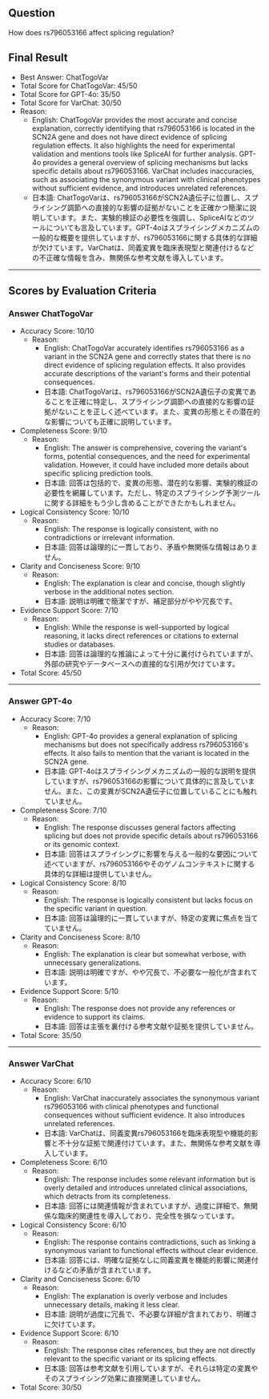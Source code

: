 ## Question

How does rs796053166 affect splicing regulation?

## Final Result

- Best Answer: ChatTogoVar
- Total Score for ChatTogoVar: 45/50
- Total Score for GPT-4o: 35/50
- Total Score for VarChat: 30/50
- Reason:
  - English: ChatTogoVar provides the most accurate and concise explanation, correctly identifying that rs796053166 is located in the SCN2A gene and does not have direct evidence of splicing regulation effects. It also highlights the need for experimental validation and mentions tools like SpliceAI for further analysis. GPT-4o provides a general overview of splicing mechanisms but lacks specific details about rs796053166. VarChat includes inaccuracies, such as associating the synonymous variant with clinical phenotypes without sufficient evidence, and introduces unrelated references.
  - 日本語: ChatTogoVarは、rs796053166がSCN2A遺伝子に位置し、スプライシング調節への直接的な影響の証拠がないことを正確かつ簡潔に説明しています。また、実験的検証の必要性を強調し、SpliceAIなどのツールについても言及しています。GPT-4oはスプライシングメカニズムの一般的な概要を提供していますが、rs796053166に関する具体的な詳細が欠けています。VarChatは、同義変異を臨床表現型と関連付けるなどの不正確な情報を含み、無関係な参考文献を導入しています。

---

## Scores by Evaluation Criteria

### Answer ChatTogoVar
- Accuracy Score: 10/10
  - Reason: 
    - English: ChatTogoVar accurately identifies rs796053166 as a variant in the SCN2A gene and correctly states that there is no direct evidence of splicing regulation effects. It also provides accurate descriptions of the variant's forms and their potential consequences.
    - 日本語: ChatTogoVarは、rs796053166がSCN2A遺伝子の変異であることを正確に特定し、スプライシング調節への直接的な影響の証拠がないことを正しく述べています。また、変異の形態とその潜在的な影響についても正確に説明しています。
- Completeness Score: 9/10
  - Reason: 
    - English: The answer is comprehensive, covering the variant's forms, potential consequences, and the need for experimental validation. However, it could have included more details about specific splicing prediction tools.
    - 日本語: 回答は包括的で、変異の形態、潜在的な影響、実験的検証の必要性を網羅しています。ただし、特定のスプライシング予測ツールに関する詳細をもう少し含めることができたかもしれません。
- Logical Consistency Score: 10/10
  - Reason: 
    - English: The response is logically consistent, with no contradictions or irrelevant information.
    - 日本語: 回答は論理的に一貫しており、矛盾や無関係な情報はありません。
- Clarity and Conciseness Score: 9/10
  - Reason: 
    - English: The explanation is clear and concise, though slightly verbose in the additional notes section.
    - 日本語: 説明は明確で簡潔ですが、補足部分がやや冗長です。
- Evidence Support Score: 7/10
  - Reason: 
    - English: While the response is well-supported by logical reasoning, it lacks direct references or citations to external studies or databases.
    - 日本語: 回答は論理的な推論によって十分に裏付けられていますが、外部の研究やデータベースへの直接的な引用が欠けています。
- Total Score: 45/50

---

### Answer GPT-4o
- Accuracy Score: 7/10
  - Reason: 
    - English: GPT-4o provides a general explanation of splicing mechanisms but does not specifically address rs796053166's effects. It also fails to mention that the variant is located in the SCN2A gene.
    - 日本語: GPT-4oはスプライシングメカニズムの一般的な説明を提供していますが、rs796053166の影響について具体的に言及していません。また、この変異がSCN2A遺伝子に位置していることにも触れていません。
- Completeness Score: 7/10
  - Reason: 
    - English: The response discusses general factors affecting splicing but does not provide specific details about rs796053166 or its genomic context.
    - 日本語: 回答はスプライシングに影響を与える一般的な要因について述べていますが、rs796053166やそのゲノムコンテキストに関する具体的な詳細は提供していません。
- Logical Consistency Score: 8/10
  - Reason: 
    - English: The response is logically consistent but lacks focus on the specific variant in question.
    - 日本語: 回答は論理的に一貫していますが、特定の変異に焦点を当てていません。
- Clarity and Conciseness Score: 8/10
  - Reason: 
    - English: The explanation is clear but somewhat verbose, with unnecessary generalizations.
    - 日本語: 説明は明確ですが、やや冗長で、不必要な一般化が含まれています。
- Evidence Support Score: 5/10
  - Reason: 
    - English: The response does not provide any references or evidence to support its claims.
    - 日本語: 回答は主張を裏付ける参考文献や証拠を提供していません。
- Total Score: 35/50

---

### Answer VarChat
- Accuracy Score: 6/10
  - Reason: 
    - English: VarChat inaccurately associates the synonymous variant rs796053166 with clinical phenotypes and functional consequences without sufficient evidence. It also introduces unrelated references.
    - 日本語: VarChatは、同義変異rs796053166を臨床表現型や機能的影響と不十分な証拠で関連付けています。また、無関係な参考文献を導入しています。
- Completeness Score: 6/10
  - Reason: 
    - English: The response includes some relevant information but is overly detailed and introduces unrelated clinical associations, which detracts from its completeness.
    - 日本語: 回答には関連情報が含まれていますが、過度に詳細で、無関係な臨床的関連性を導入しており、完全性を損なっています。
- Logical Consistency Score: 6/10
  - Reason: 
    - English: The response contains contradictions, such as linking a synonymous variant to functional effects without clear evidence.
    - 日本語: 回答には、明確な証拠なしに同義変異を機能的影響に関連付けるなどの矛盾が含まれています。
- Clarity and Conciseness Score: 6/10
  - Reason: 
    - English: The explanation is overly verbose and includes unnecessary details, making it less clear.
    - 日本語: 説明が過度に冗長で、不必要な詳細が含まれており、明確さに欠けています。
- Evidence Support Score: 6/10
  - Reason: 
    - English: The response cites references, but they are not directly relevant to the specific variant or its splicing effects.
    - 日本語: 回答は参考文献を引用していますが、それらは特定の変異やそのスプライシング効果に直接関連していません。
- Total Score: 30/50